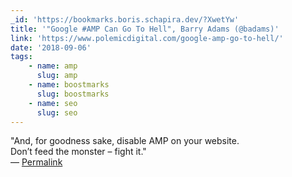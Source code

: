 ```yaml
---
_id: 'https://bookmarks.boris.schapira.dev/?XwetYw'
title: '"Google #AMP Can Go To Hell", Barry Adams (@badams)'
link: 'https://www.polemicdigital.com/google-amp-go-to-hell/'
date: '2018-09-06'
tags:
    - name: amp
      slug: amp
    - name: boostmarks
      slug: boostmarks
    - name: seo
      slug: seo
---
```


&quot;And, for goodness sake, disable AMP on your website.<br /> Don’t feed the
monster – fight it.&quot; <br>&#8212;
<a href="https://bookmarks.boris.schapira.dev/?XwetYw" title="Permalink">Permalink</a>

